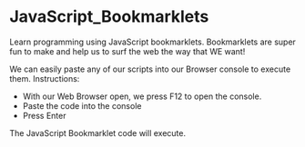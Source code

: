 # JavaScript_Bookmarklets
Learn programming using JavaScript bookmarklets. Bookmarklets are super fun to make and help us to surf the web the way that WE want!

We can easily paste any of our scripts into our Browser console to execute them.
Instructions:
  * With our Web Browser open, we press F12 to open the console.
  * Paste the code into the console
  * Press Enter
  
The JavaScript Bookmarklet code will execute.

